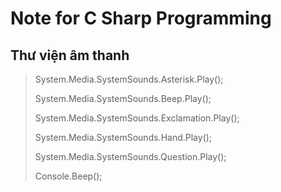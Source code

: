 # Note for C Sharp Programming
## Thư viện âm thanh

>System.Media.SystemSounds.Asterisk.Play();
>
>System.Media.SystemSounds.Beep.Play();
>
>System.Media.SystemSounds.Exclamation.Play();
>
>System.Media.SystemSounds.Hand.Play();
>
>System.Media.SystemSounds.Question.Play();
>
>Console.Beep();
